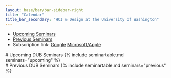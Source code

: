 ```yaml
---
layout: base/bar/bar-sidebar-right
title: "Calendar"
title_bar_secondary: "HCI & Design at the University of Washington"
---
```


<div class="sidebar_start"></div>

<ul id="seminar-tabs" class="nav nav-pills nav-stacked" data-tabs="tabs">
  <li class="active"><a href="#upcoming_seminars" data-toggle="tab">Upcoming Seminars</a></li>
  <li><a href="#previous_seminars" data-toggle="tab">Previous Seminars</a></li>
  <li>Subscription link: <a href="http://www.google.com/calendar/render?cid=http://{{ site.baseurl }}/calendar.ics">Google</a> <a href="webcal://{{ site.baseurl }}/calendar.ics">Microsoft/Apple</a></li>
</ul>

<div class="sidebar_end"></div>

<div id="seminar-tabs-content" class="tab-content">
  <div class="tab-pane active" id="upcoming_seminars" markdown="block">
# Upcoming DUB Seminars
{% include seminartable.md seminars="upcoming" %}
  </div>
  <div class="tab-pane" id="previous_seminars" markdown="block">
# Previous DUB Seminars
{% include seminartable.md seminars="previous" %}
  </div>
</div>
